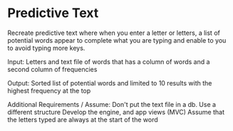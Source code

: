 # Predictive Text

Recreate predictive text where when you enter a letter or letters, a list of potential words appear to complete what you are typing and enable to you to avoid typing more keys.

Input: Letters and text file of words that has a column of words and a second column of frequencies

Output: Sorted list of potential words and limited to 10 results with the highest frequency at the top


Additional Requirements / Assume:
	Don't put the text file in a db. Use a different structure
	Develop the engine, and app views (MVC)
	Assume that the letters typed are always at the start of the word

